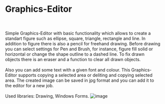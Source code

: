# Graphics-Editor
<br /><br />
Simple Graphics-Editor with basic functionality which allows to create a standart figure such as ellipse, square, triangle, rectangle and line. 
In addition to figure there is also a pencil for freehand drawing. 
Before drawing you can select settings for Pen and Brush, for instance, figure fill solid or horizontal or change the shape outline to a dashed line. To fix drawn objects there is an eraser and a function to clear all drawn objects. <br /><br />
Also you can add some text with a given font and colour. 
This Graphics-Editor supports copying a selected area or deliting and copying selected area.
The created image can be saved in jpg format and you can add it to the editor for a new job.<br /><br />
Used libraries: Drawing, Windows Forms.
![image](https://user-images.githubusercontent.com/93132788/236667337-169db245-0f1b-4293-90ae-7e66fefdb15d.png)


